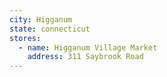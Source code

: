 ```yaml
---
city: Higganum
state: connecticut
stores:
  - name: Higganum Village Market
    address: 311 Saybrook Road
---
```

